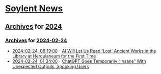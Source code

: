 # [Soylent News](../../../README.md)

## [Archives](../../index.md) for [2024](../index.md)

### [Archives](../../index.md) for [2024-02-24](index.md)

* [2024-02-24, 06:19:00](https://soylentnews.org/article.pl?sid=24/02/23/0514241&from=rss) - [AI Will Let Us Read 'Lost' Ancient Works in the Library at Herculaneum for the First Time](https://soylentnews.org/article.pl?sid=24/02/23/0514241&from=rss)
* [2024-02-24, 01:34:00](https://soylentnews.org/article.pl?sid=24/02/23/0434209&from=rss) - [ChatGPT Goes Temporarily “Insane” With Unexpected Outputs, Spooking Users](https://soylentnews.org/article.pl?sid=24/02/23/0434209&from=rss)
